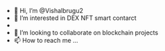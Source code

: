 - 👋 Hi, I’m @Vishalbrugu2
- 👀 I’m interested in DEX NFT smart contarct
-
- 💞️ I’m looking to collaborate on blockchain projects
- 📫 How to reach me ...

<!---
Vishalbrugu2/Vishalbrugu2 is a ✨ special ✨ repository because its `README.md` (this file) appears on your GitHub profile.
You can click the Preview link to take a look at your changes.
--->
